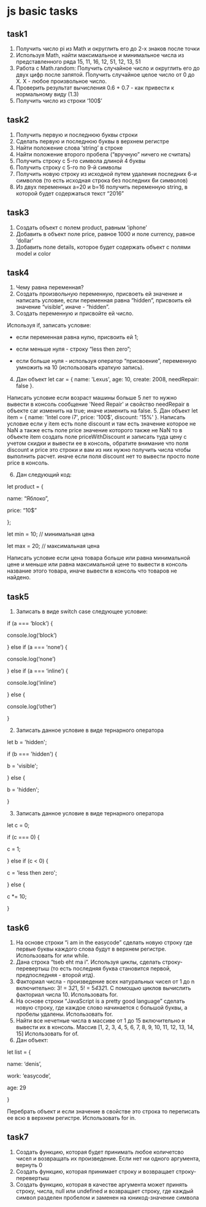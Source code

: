 # js basic tasks
## task1
1. Получить число pi из Math и округлить его до 2-х знаков после точки
2. Используя Math, найти максимальное и минимальное числа из представленного ряда 15, 11, 16, 12, 51, 12, 13, 51
3. Работа с Math.random:
Получить случайное число и округлить его до двух цифр после запятой. Получить случайное целое число от 0 до X. X - любое произвольное число.
4. Проверить результат вычисления 0.6 + 0.7 - как привести к нормальному виду (1.3)
5. Получить число из строки ‘100$’
## task2
1. Получить первую и последнюю буквы строки
2. Сделать первую и последнюю буквы в верхнем регистре
3. Найти положение слова ‘string’ в строке
4. Найти положение второго пробела (“вручную” ничего не считать)
5. Получить строку с 5-го символа длиной 4 буквы
6. Получить строку с 5-го по 9-й символы
7. Получить новую строку из исходной путем удаления последних 6-и символов (то есть исходная строка без последних 6и символов)
8. Из двух переменных a=20 и b=16 получить переменную string, в которой будет содержаться текст “2016”
## task3
1. Создать объект с полем product, равным ‘iphone’
2. Добавить в объект поле price, равное 1000 и поле currency, равное ‘dollar’
3. Добавить поле details, которое будет содержать объект с полями model и color
## task4
1. Чему равна переменная?
2. Создать произвольную переменную, присвоеть ей значение и написать условие, если переменная равна “hidden”, присвоить ей значение “visible”, иначе - “hidden”.
3. Создать переменную и присвойте ей число.

Используя if, записать условие:

- если переменная равна нулю, присвоить ей 1;

- если меньше нуля - строку “less then zero”;

- если больше нуля - используя оператор “присвоение”, переменную умножить на 10 (использовать краткую запись).
4. Дан объект let car = { name: 'Lexus', age: 10, create: 2008, needRepair: false }.

Написать условие если возраст машины больше 5 лет то нужно вывести в консоль сообщение 'Need Repair' и свойство needRepair в объекте car изменить на true; иначе изменить на false.
5. Дан объект let item = { name: 'Intel core i7', price: '100$', discount: '15%' }.
Написать условие если у item есть поле discount и там есть значение которое не NaN а также есть поле price значение которого также не NaN то в объекте item создать поле priceWithDiscount и записать туда цену с учетом скидки и вывести ее в консоль, обратите внимание что поля discount и price это строки и вам из них нужно получить числа чтобы выполнить расчет. иначе если поля discount нет то вывести просто поле price в консоль.

6. Дан следующий код:

let product = {

name: “Яблоко”,

price: “10$”

};



let min = 10; // минимальная цена

let max = 20; // максимальная цена



Написать условие если цена товара больше или равна минимальной цене и меньше или равна максимальной цене то вывести в консоль название этого товара, иначе вывести в консоль что товаров не найдено.
## task5
1. Записать в виде switch case следующее условие:



if (a === ‘block’) {

   console.log(‘block’)

} else if (a === ‘none’) {

   console.log(‘none’)

} else if (a === ‘inline’) {

   console.log(‘inline’)

} else {

   console.log(‘other’)

}

2. Записать данное условие в виде тернарного оператора

let b = 'hidden';

if (b === 'hidden') {

  b = 'visible';

} else {

  b = 'hidden';

}

3. Записать данное условие в виде тернарного оператора

let c = 0;



if (c === 0) {

  c = 1;

} else if (c < 0) {

  c = 'less then zero';

} else {

  c *= 10;

}
## task6
1. На основе строки “i am in the easycode” сделать новую строку где первые буквы каждого слова будут в верхнем регистре. Использовать for или while.
2. Дана строка “tseb eht ma i”. Используя циклы, сделать строку-перевертыш (то есть последняя буква становится первой, предпоследняя - второй итд).
3. Факториал числа - произведение всех натуральных чисел от 1 до n
включительно: 3! = 3*2*1, 5! = 5*4*3*2*1. С помощью циклов вычислить факториал числа 10. Использовать for.
4. На основе строки “JavaScript is a pretty good language” сделать новую строку,
где каждое слово начинается с большой буквы, а пробелы удалены. Использовать for.
5. Найти все нечетные числа в массиве от 1 до 15 включительно и вывести их в консоль. Массив [1, 2, 3, 4, 5, 6, 7, 8, 9, 10, 11, 12, 13, 14, 15] Использовать for of.
6. Дан объект:

let list = {

name: ‘denis’,

work: ‘easycode’,

age: 29

}



Перебрать объект и если значение в свойстве это строка то переписать ее всю в верхнем регистре. Использовать for in.
## task7
1. Создать функцию, которая будет принимать любое количетсво чисел и возвращать их произведение. Если нет ни одного аргумента, вернуть 0
2. Создать функцию, которая принимает строку и возвращает строку-перевертыш
3. Создать функцию, которая в качестве аргумента может принять строку, числа, null или undefined и возвращает строку, где каждый символ разделен пробелом и заменен на юникод-значение символа
